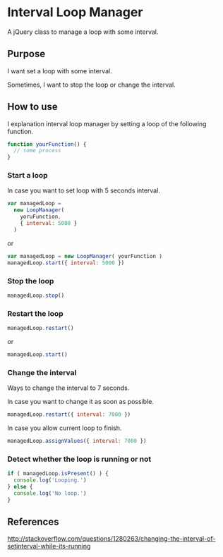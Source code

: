 # Interval Loop Manager
A jQuery class to manage a loop with some interval.

## Purpose
I want set a loop with some interval.

Sometimes, I want to stop the loop or change the interval.

## How to use

I explanation interval loop manager by setting a loop of the following function.

```js
function yourFunction() {
  // some process
}
```

### Start a loop

In case you want to set loop with 5 seconds interval.

```js
var managedLoop =
  new LoopManager(
    yoruFunction,
    { interval: 5000 }
  )
```

or

```js
var managedLoop = new LoopManager( yourFunction )
managedLoop.start({ interval: 5000 })
```

### Stop the loop

```js
managedLoop.stop()
```

### Restart the loop

```js
managedLoop.restart()
```

or

```js
managedLoop.start()
```

### Change the interval

Ways to change the interval to 7 seconds.

In case you want to change it as soon as possible.

```js
managedLoop.restart({ interval: 7000 })
```

In case you allow current loop to finish.

```js
managedLoop.assignValues({ interval: 7000 })
```

### Detect whether the loop is running or not

```js
if ( managedLoop.isPresent() ) {
  console.log('Looping.')
} else {
  console.log('No loop.')
}
```

## References
http://stackoverflow.com/questions/1280263/changing-the-interval-of-setinterval-while-its-running
